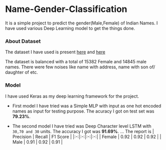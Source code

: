 # Name-Gender-Classification
It is a simple project to predict the gender(Male,Female) of Indian Names. I have used various Deep Learning model to get the things done.
### About Dataset
The dataset I have used is present [here](https://gist.github.com/mbejda/7f86ca901fe41bc14a63) and [here](https://gist.github.com/mbejda/9b93c7545c9dd93060bd)

The dataset is balanced with a total of 15382 Female and 14845 male names. There were few noises like name with address, name with son of/ daughter of etc.

### Model
I have used Keras as my deep learning framework for the project.
* First model I have tried was a Simple MLP with input as one hot encoded names as input for testing purpose. The acuracy I got on test set was **79.23%**.

* The second model I have tried was Deep Character level LSTM with `30,70 and 30` units. The accuracy I got was **91.69%**.
... The report is 
    |  Precision | Recall  | F1 Score  |
 |:-:|:-:|:-:|:-:|
| Female  | 0.92  | 0.92  | 0.92  |
 | Male |  0.91 | 0.92  | 0.91  |
